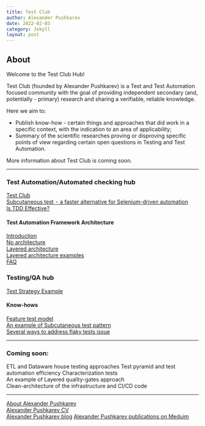 ```yaml
---
title: Test Club
author: Alexander Pushkarev
date: 2022-02-03
category: Jekyll
layout: post
---
```


## About

Welcome to the Test Club Hub!

Test Club (founded by Alexander Pushkarev) is a Test and Test Automation focused community with the goal of providing independent secondary (and, potentially - primary) research and sharing a verifiable, reliable knowledge.

Here we aim to:
  * Publish know-how - certain things and approaches that did work in a specific context, with the indication to an area of applicability;
  * Summary of the scientific researches proving or disproving specific points of view regarding certain open questions in Testing and Test Automation.

  More information about Test Club is coming soon.

<hr>

### Test Automation/Automated checking hub

[Test Club](https://senpay.github.io/ta/testclub)  
[Subcutaneous test  -  a faster alternative for Selenium-driven automation](https://medium.com/@alexspush/an-alternative-to-ubiquitous-ui-level-checking-subcutaneous-tests-8d29e8883fc2)  
[Is TDD Effective?](https://senpay.github.io/ta/tdd/is_tdd_effective)

#### Test Automation Framework Architecture

[Introduction](https://senpay.github.io/ta/taf/taf_intro)  
[No architecture](https://senpay.github.io/ta/taf/taf_no_architecture)  
[Layered architecture](https://senpay.github.io/ta/taf/taf_layered)  
[Layered architecture examples](http://aqaguy.blogspot.com/p/blog-page_26.html)  
[FAQ](https://senpay.github.io/ta/taf/taf_faq)  

### Testing/QA hub  
[Test Strategy Example](https://senpay.github.io/testing/test_strategy/test_strategy_example)  


#### Know-hows
[Feature test model](https://senpay.github.io/ta/ftm/feature_tests)  
[An example of Subcutaneous test pattern](http://aqaguy.blogspot.com/2019/10/getting-most-of-you-automated-checks.html)  
[Several ways to address flaky tests issue](https://senpay.github.io/ta/know-hows/flaky_tests_fix)

<hr>

### Coming soon:
ETL and Dataware house testing approaches
Test pyramid and test automation efficiency
Characterization tests  
An example of Layered quality-gates approach  
Clean-architecture of the infrastructure and CI/CD code  


<hr>


[About Alexander Pushkarev](https://senpay.github.io/cv)  
[Alexander Pushkarev CV](https://senpay.github.io/cv_minimalistic)  
[Alexander Pushkarev blog](http://aqaguy.blogspot.com/)
[Alexander Pushkarev publications on Meduim](https://medium.com/@alexspush)